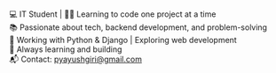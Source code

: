 💻 IT Student | 👨‍💻 Learning to code one project at a time  
📚 Passionate about tech, backend development, and problem-solving  
🔧 Working with Python & Django | Exploring web development  
🚀 Always learning and building  
📬 Contact: pyayushgiri@gmail.com
